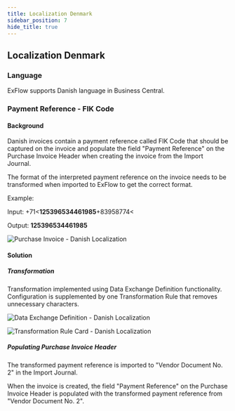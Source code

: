 ```yaml
---
title: Localization Denmark
sidebar_position: 7
hide_title: true
---
```

## Localization Denmark

### Language

ExFlow supports Danish language in Business Central.

### Payment Reference - FIK Code

#### Background

Danish invoices contain a payment reference called FIK Code that should
be captured on the invoice and populate the field "Payment Reference" on
the Purchase Invoice Header when creating the invoice from the Import
Journal.

The format of the interpreted payment reference on the invoice needs to
be transformed when imported to ExFlow to get the correct format.

Example:

Input: +71\<**125396534461985**+83958774\<

Output: **125396534461985**

![Purchase Invoice - Danish Localization](@site/static/img/media/image361.png)

#### Solution

##### Transformation

Transformation implemented using Data Exchange Definition functionality.
Configuration is supplemented by one Transformation Rule that removes unnecessary
characters.

![Data Exchange Definition - Danish Localization](@site/static/img/media/image362.png)

![Transformation Rule Card - Danish Localization](@site/static/img/media/image363.png)

##### Populating Purchase Invoice Header

The transformed payment reference is imported to "Vendor Document No. 2"
in the Import Journal.

When the invoice is created, the field "Payment Reference" on the
Purchase Invoice Header is populated with the transformed payment
reference from "Vendor Document No. 2".
